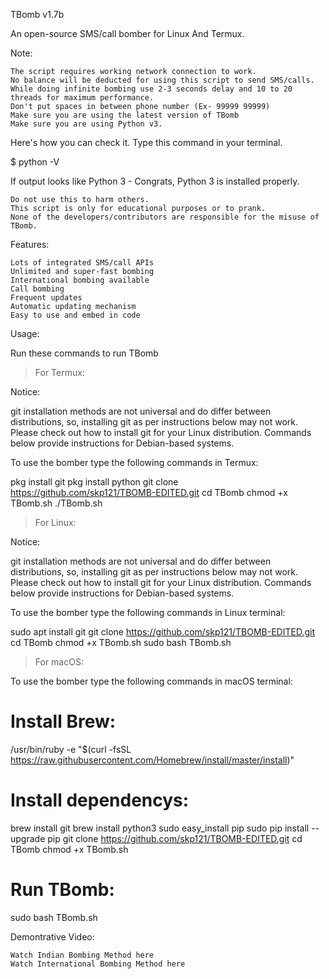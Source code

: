 TBomb v1.7b

An open-source SMS/call bomber for Linux And Termux.

Note:

    The script requires working network connection to work.
    No balance will be deducted for using this script to send SMS/calls.
    While doing infinite bombing use 2-3 seconds delay and 10 to 20 threads for maximum performance.
    Don't put spaces in between phone number (Ex- 99999 99999)
    Make sure you are using the latest version of TBomb
    Make sure you are using Python v3.

Here's how you can check it. Type this command in your terminal.

$ python -V

If output looks like Python 3 - Congrats, Python 3 is installed properly.

    Do not use this to harm others.
    This script is only for educational purposes or to prank.
    None of the developers/contributors are responsible for the misuse of TBomb.


Features:

    Lots of integrated SMS/call APIs
    Unlimited and super-fast bombing
    International bombing available
    Call bombing
    Frequent updates
    Automatic updating mechanism
    Easy to use and embed in code

Usage:

Run these commands to run TBomb
> For Termux:

Notice:

git installation methods are not universal and do differ between distributions, so, installing git as per instructions below may not work. Please check out how to install git for your Linux distribution. Commands below provide instructions for Debian-based systems.

To use the bomber type the following commands in Termux:

pkg install git
pkg install python
git clone https://github.com/skp121/TBOMB-EDITED.git
cd TBomb
chmod +x TBomb.sh
./TBomb.sh

> For Linux:

Notice:

git installation methods are not universal and do differ between distributions, so, installing git as per instructions below may not work. Please check out how to install git for your Linux distribution. Commands below provide instructions for Debian-based systems.

To use the bomber type the following commands in Linux terminal:

sudo apt install git
git clone https://github.com/skp121/TBOMB-EDITED.git
cd TBomb
chmod +x TBomb.sh
sudo bash TBomb.sh

> For macOS:

To use the bomber type the following commands in macOS terminal:

# Install Brew: 

/usr/bin/ruby -e "$(curl -fsSL https://raw.githubusercontent.com/Homebrew/install/master/install)"

# Install dependencys:

brew install git
brew install python3
sudo easy_install pip
sudo pip install --upgrade pip
git clone https://github.com/skp121/TBOMB-EDITED.git
cd TBomb
chmod +x TBomb.sh

# Run TBomb:

sudo bash TBomb.sh

Demontrative Video:

    Watch Indian Bombing Method here
    Watch International Bombing Method here
